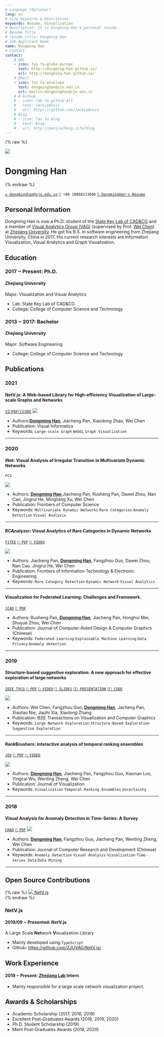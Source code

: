 ```yaml
---
# Language (Optional)
lang: en
# Site Keywords & Description
keywords: Resume, Visualization
# description: It is Dongming Han's personal resume.
# Resume Title
# resume_title: Dongming Han
# Job Applicant Name
name: Dongming Han
# Contact
contact:
    # URL
    - icon: fas fa-globe-europe
      text: http://dongming-han.github.io/
      url: http://dongming-han.github.io/
    # Email
    - icon: fas fa-envelope
      text: dongminghan@zju.edu.cn
      url: mailto:dongminghan@zju.edu.cn
    # # Github
    # - icon: fab fa-github-alt
    #   text: JackieAnxis
    #   url: https://github.com/JackieAnxis
    # Blog
    # - icon: fas fa-blog
    #   text: Blog
    #   url: http://panjiacheng.site/blog
---
```


{% raw %}

<grid>
<avatar>
<img src="./images/dongminghan.jpg"/>
</avatar>

<h1>Dongming Han</h1>
<!-- <center> -->
<!-- <a href='/'>English</a> | <a href='/zh-cn/'>简体中文</a> -->
<!-- </center> -->
<!-- <br> -->
</grid>
{% endraw %}

<div class="btns">

<!-- [`🌏 Homepage`](http://dongming-han.github.io/)  -->

[`✉️ dongminghan@zju.edu.cn`](mailto:dongminghan@zju.edu.cn) `📱 +86 18868113606` [`🔗 DongmingHan's Resume`](./images/DongmingHan_resume.pdf)

 <!-- [`💻 Blog`](http://panjiacheng.site/blog) -->

</div>

## <i class="fas fa-flag"></i> Personal Information

Dongming Han is now a Ph.D. student of the [State Key Lab of CAD&CG](http://www.cad.zju.edu.cn/) and a member of [Visual Analytics Group (VAG)](https://zjuvag.org/) (supervised by Prof. [Wei Chen]([http://www.cad.zju.edu.cn/home/chenwei/)) at [Zhejiang University](http://www.zju.edu.cn/). He got his B.S. in software engineering from Zhejiang University, China in 2017. His current research interests are Information Visualization, Visual Analytics and Graph Visualization.

<!-- -   Personal Page: http://panjiacheng.site/ -->
<!-- -   Github: https://github.com/JackieAnxis -->
<!-- -   Visual Analytics Group of ZJU: https://zjuvag.org/ -->

## <i class="fas fa-user-graduate"></i> Education

### 2017 ~ Present: Ph.D.

#### Zhejiang University

Major: Visualization and Visual Analytics

-   Lab: State Key Lab of CAD&CG
-   College: College of Computer Science and Technology

<!-- ### 2017 ~ 2019: Master

#### Zhejiang University

Major: Visualization and Visual Analytics

-   Lab: State Key Lab of CAD&CG
-   College: College of Computer Science and Technology -->

### 2013 ~ 2017: Bachelor

#### Zhejiang University

Major: Software Engineering

-   College: College of Computer Science and Technology

<!-- Minor: Intensive Training Program of Innovation and Entrepreneurship

-   College: Chu Kochen Honors College -->

## <i class="fas fa-book"></i> Publications

### 2021

<a id='netv-paper'>

#### NetV.js: A Web-based Library for High-efficiency Visualization of Large-scale Graphs and Networks

</a>

[`VI`](https://www.sciencedirect.com/science/article/pii/S2468502X21000048)[`📄PDF`](https://www.sciencedirect.com/science/article/pii/S2468502X21000048/pdfft?md5=e26957f0ca1bde3d2ecb06f2fe857519&pid=1-s2.0-S2468502X21000048-main.pdf)[`👨‍💻CODE`](http://netv.zjuvag.org/)
<fancybox>
<img src='./images/netv.jpg'>
</fancybox>

-   Authors:<u>**Dongming Han**</u>, Jiacheng Pan, Xiaodong Zhao, Wei Chen
-   Publication: Visual Informatics
-   Keywords: `Large-scale Graph` `WebGL` `Graph Visualization`

---

### 2020

<!-- #### Exemplar-based Layout Fine-tuning for Node-link Diagrams

<div class="btns">

`InfoVIS` [`📄 PDF`](http://www.cad.zju.edu.cn/home/vagblog/images/photo_bed/2020/8/19/7d531afa561ac4fa5febffe0cb95e38477f73241.pdf) [`🎥 VIDEO`](http://www.cad.zju.edu.cn/home/vagblog/images/photo_bed/2020/8/19/29b5e20e480a3e49d58e60aeac01a005ab8f0d32.mp4) [`📌 SUPPL.`](http://www.cad.zju.edu.cn/home/vagblog/images/photo_bed/2020/8/19/cca9e7fdb68b9cc8de1f7e808c57cfbb1877f3bf.pdf) [`🔗 ARXIV`](https://arxiv.org/abs/2008.00666)

</div>

<fancybox>
<img src='https://jackie-image.oss-cn-hangzhou.aliyuncs.com/20-09-15/Snipaste_2020-09-15_19-29-50.png'>
</fancybox>

- Authors: <u>**Jiacheng Pan**</u>, Wei Chen, Xiaodong Zhao, Shuyue Zhou, Wei Zeng, Minfeng Zhu, Jian Chen, Siwei Fu, Yingcai Wu
- Publication: IEEE InfoVIS
- Keywords: `Node-link Diagram` `Graph Layout` `Graph Visualization` `User Interactions`

--- -->

<a id='inet'>

#### iNet: Visual Analysis of Irregular Transition in Multivariate Dynamic Networks

</a>

<div class="btns">

`FCS`

</div>

<fancybox>
<img src='https://jackie-image.oss-cn-hangzhou.aliyuncs.com/20-09-15/Snipaste_2020-09-15_23-59-37.png'>
</fancybox>

-   Authors: <u>**Dongming Han**</u>,Jiacheng Pan, Rusheng Pan, Dawei Zhou, Nan Cao, Jingrui He, Mingliang Xu, Wei Chen
-   Publication: Frontiers of Computer Science
-   Keywords: `Multivariate Dynamic Networks` `Rare Categories` `Anomaly Detection` `Visual Analysis`

---

<a id='rcanalyzer'>

#### RCAnalyzer: Visual Analytics of Rare Categories in Dynamic Networks

</a>

<div class="btns">

[`FITEE`](http://www.jzus.zju.edu.cn/article.php?doi=10.1631/FITEE.1900310) [`📄 PDF`](http://www.cad.zju.edu.cn/home/vagblog/VAG_Work/RCAnalyzer-Visual%20Analytics%20of%20Rare%20Categories%20in%20Dynamic%20Networks.pdf) [`🎥 VIDEO`](http://www.cad.zju.edu.cn/home/vagblog/videos/RCAnalyzer-Visual%20Analytics%20of%20Rare%20Categories%20in%20Dynamic%20Networks.mp4)

</div>

<fancybox>
<img src='https://jackie-image.oss-cn-hangzhou.aliyuncs.com/20-09-15/Snipaste_2020-09-15_23-56-28.png'>
</fancybox>

-   Authors: Jiacheng Pan, <u>**Dongming Han**</u>, Fangzhou Guo, Dawei Zhou, Nan Cao, Jingrui He, Wei Chen
-   Publication: Frontiers of Information Technology & Electronic Engineering
-   Keywords: `Rare Category Detection` `Dynamic Network` `Visual Analytics`

---

#### Visualization for Federated Learning: Challenges and Framework.

[`JCAD`](http://www.jcad.cn/jcadcms/news/100000/2020/1c16369247014edeacfb7a338e401db2.shtml) [`📄 PDF`](http://www.jcad.cn/jcadcms/document/attach_manager!download.action?id=4ad554247177d170017196ed8f40000a)

-   Authors: Rusheng Pan, <u>**Dongming Han**</u>, Jiacheng Pan, Honghui Mei, Shuyue Zhou, Wei Chen
-   Publication: Journal of Computer-Aided Design & Computer Graphics (Chinese)
-   Keywords: `Federated Learning` `Explainable Machine Learning` `Data Privacy` `Anomaly detection`

---

### 2019

#### Structure-based suggestive exploration: A new approach for effective exploration of large networks

<div class="btns">

[`IEEE TVCG`](https://ieeexplore.ieee.org/abstract/document/8440813/) [`📄 PDF`](http://www.cad.zju.edu.cn/home/vagblog/VAG_Work/Structure-Based%20Suggestive%20Exploration.pdf) [`🎥 VIDEO`](http://www.cad.zju.edu.cn/home/vagblog/videos/Structure-Based%20Suggestive%20Exploration-A%20New%20Approach%20for%20Effective%20Exploration%20of%20Large%20Networks.mp4) [`📰 SLIDES`](http://www.cad.zju.edu.cn/home/vagblog/slides/201907/vis2018berlin.pdf) [`👨‍🏫 PRESENTATION`](https://vimeo.com/299856392) [`👨‍💻 CODE`](https://github.com/ZJUVAG/S3)

</div>

<fancybox>
<img src='https://jackie-image.oss-cn-hangzhou.aliyuncs.com/20-09-15/Snipaste_2020-09-16_00-32-59.png'>
</fancybox>

-   Authors: Wei Chen, Fangzhou Guo, <u>**Dongming Han**</u>, Jacheng Pan, Xiaotao Nie, Jiazhi Xia, Xiaolong Zhang
-   Publication: IEEE Transactions on Visualization and Computer Graphics
-   Keywords: `Large Network Exploration` `Structure-Based Exploration` `Suggestive Exploration`

---

#### RankBrushers: interactive analysis of temporal ranking ensembles

<div class="btns">

[`JOV`](https://link.springer.com/article/10.1007/s12650-019-00598-x) [`📄 PDF`](https://www.researchgate.net/profile/Dongming_Han/publication/336005458_RankBrushers_interactive_analysis_of_temporal_ranking_ensembles/links/5eba2dec92851cd50dab5b36/RankBrushers-interactive-analysis-of-temporal-ranking-ensembles.pdf) [`🎥 VIDEO`](https://jackie-files.oss-cn-hangzhou.aliyuncs.com/9999/ChinaVis_1185.mp4)

</div>

<fancybox>
<img src='https://jackie-image.oss-cn-hangzhou.aliyuncs.com/20-09-15/Snipaste_2020-09-16_00-45-04.png'>
</fancybox>

-   Authors: <u>**Dongming Han**</u>, Jiacheng Pan, Fangzhou Guo, Xiaonan Luo, Yingcai Wu, Wenting Zheng, Wei Chen
-   Publication: Journal of Visualization
-   Keywords: `Visualization` `Temporal Ranking Ensembles` `Uncertainty`

---

<!-- #### Visual Exploration of Topological Structure for Bitcoin Trading Network

[`JOS`](http://www.jos.org.cn/1000-9825/5780.htm) [`📄 PDF`](http://www.jos.org.cn/jos/ch/reader/create_pdf.aspx?file_no=5780&journal_id=jos)

-   Authors: Jiacheng Pan, <u>**Dongming Han**<\u>, Fangzhou Guo, Wenting Zheng, Jinhui Yu, Wei Chen
-   Publication: Journal of Software (Chinese)
-   Keywords: `Bitcoin Network` `Trading Pattern` `Topological Structure`

--- -->

### 2018

<a id="vaad">

#### Visual Analysis for Anomaly Detection in Time-Series: A Survey

</a>

[`CRAD`](http://crad.ict.ac.cn/EN/abstract/abstract3761.shtml) [`📄 PDF`](./pdf/vaad.pdf)
<fancybox>
<img src='./images/survey.jpg'>
</fancybox>

-   Authors: <u>**Dongming Han**</u>, Fangzhou Guo, Jiacheng Pan, Wenting Zheng, Wei Chen
-   Publication: Journal of Computer Research and Development (Chinese)
-   Keywords: `Anomaly Detection` `Visual Analysis` `Visualization` `Time-series Data` `Data Mining`

---

## <i class="fab fa-github"></i> Open Source Contributions

{% raw %}
<btns rounded>
<a href='https://github.com/ZJUVAG/NetV.js/'>
<img src='https://jackie-image.oss-cn-hangzhou.aliyuncs.com/20-09-15/NetV.png'>
NetV.js
</a>
</btns><br>
{% endraw %}

### NetV.js

#### 2019/09 ~ Presented: NetV.js

A Large Scale **Net**work **V**isualization Library

-   Mainly developed using `TypeScript`
-   Github: https://github.com/ZJUVAG/NetV.js/

## <i class="fas fa-user-tie"></i> Work Experience

#### 2019 ~ Present: [Zhejiang Lab](http://www.zhejianglab.com/) Intern

-   Mainly responsible for a large scale network visualization project.

## <i class="fas fa-award"></i> Awards & Scholarships

-   Academic Scholarship (2017, 2018, 2019)
-   Excellent Post-Graduates Awards (2018, 2019, 2020)
-   Ph.D. Student Scholarship (2019)
-   Merit Post-Graduates Awards (2018, 2020)

<!-- #### 2019


-   Freshmen Scholarship of Zhejiang University

#### 2018

-   Jiang Zhen Scholarship of Zhejiang University

#### 2017

-   Certificate of Excellence Engineer Training Program
-   Leadership and Service Star Awards
-   Jiang Zhen Scholarship of Zhejiang University

#### 2016

-   Zhejiang Daily & Alibaba New Media Scholarship
-   Second-Class Scholarship for Outstanding Merits of Zhejiang University
-   Silver Award of the Second China "Internet+" College Students Innovation and Entrepreneurship Competition
-   Gold Award of the Second China College Students' Entrepreneurship Competition

#### 2015

-   Third-Class Scholarship for Outstanding Merits of Zhejiang University -->
